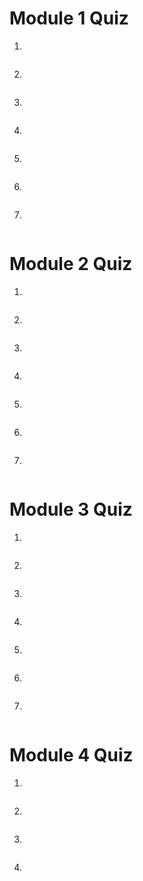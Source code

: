 # Module 1 Quiz

1. 
```bash

```

2. 
```bash

```

3. 
```bash

```

4. 
```bash

```

5. 
```bash

```

6. 
```bash

```

7. 
```bash

```

# Module 2 Quiz

1. 
```bash

```

2. 
```bash

```

3. 
```bash

```

4. 
```bash

```

5. 
```bash

```

6. 
```bash

```

7. 
```bash

```

# Module 3 Quiz

1. 
```bash

```

2. 
```bash

```

3. 
```bash

```

4. 
```bash

```

5. 
```bash

```

6. 
```bash

```

7. 
```bash

```

# Module 4 Quiz

1.
```bash

```

2. 
```bash

```

3. 
```bash

```

4. 
```bash

```
